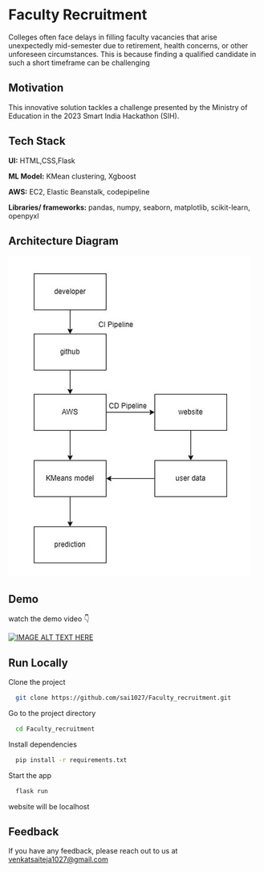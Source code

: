 
# Faculty Recruitment 

Colleges often face delays in filling faculty vacancies that arise unexpectedly mid-semester due to retirement, health concerns, or other unforeseen circumstances. This is because finding a qualified candidate in such a short timeframe can be challenging



## Motivation

This innovative solution tackles a challenge presented by the Ministry of Education in the 2023 Smart India Hackathon (SIH).


## Tech Stack

**UI:** HTML,CSS,Flask

**ML Model:**  KMean clustering, Xgboost

**AWS:** EC2, Elastic Beanstalk, codepipeline

**Libraries/ frameworks:** pandas, numpy, seaborn, matplotlib, scikit-learn, openpyxl



## Architecture Diagram

![App Screenshot](https://github.com/sai1027/Faculty_recruitment/blob/main/img/flowchart.png?raw=true)




## Demo

watch the demo video 👇

[![IMAGE ALT TEXT HERE](https://img.youtube.com/vi/14ON_KiYGAo/0.jpg)](https://www.youtube.com/watch?v=14ON_KiYGAo)



## Run Locally

Clone the project

```bash
  git clone https://github.com/sai1027/Faculty_recruitment.git
```

Go to the project directory

```bash
  cd Faculty_recruitment
```

Install dependencies

```bash
  pip install -r requirements.txt
```

Start the app

```bash
  flask run
```
website will be localhost



## Feedback

If you have any feedback, please reach out to us at venkatsaiteja1027@gmail.com


